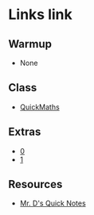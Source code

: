 # Links link

## Warmup
* None
## Class
* [QuickMaths](https://replit.com/team/APCSA-Block5-2122/QuickMaths)
## Extras
* [0](https://replit.com/team/APCSA-Block5-2122/0)
* [1](https://replit.com/team/APCSA-Block5-2122/1)
## Resources
* [Mr. D's Quick Notes](https://replit.com/@APCSA-Block5-2122/Coursework01MrDsQuickNotes)

